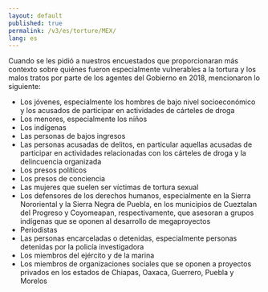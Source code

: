 ```yaml
---
layout: default
published: true
permalink: /v3/es/torture/MEX/
lang: es
---
```


Cuando se les pidió a nuestros encuestados que proporcionaran más contexto sobre quiénes fueron especialmente vulnerables a la tortura y los malos tratos por parte de los agentes del Gobierno en 2018, mencionaron lo siguiente:
-	Los jóvenes, especialmente los hombres de bajo nivel socioeconómico y los acusados de participar en actividades de cárteles de droga
-	Los menores, especialmente los niños
-	Los indígenas
-	Las personas de bajos ingresos
-	Las personas acusadas de delitos, en particular aquellas acusadas de participar en actividades relacionadas con los cárteles de droga y la delincuencia organizada
-	Los presos políticos
-	Los presos de conciencia
-	Las mujeres que suelen ser víctimas de tortura sexual
-	Los defensores de los derechos humanos, especialmente en la Sierra Nororiental y la Sierra Negra de Puebla, en los municipios de Cueztalan del Progreso y Coyomeapan, respectivamente, que asesoran a grupos indígenas que se oponen al desarrollo de megaproyectos
-	Periodistas
-	Las personas encarceladas o detenidas, especialmente personas detenidas por la policía investigadora
-	Los miembros del ejército y de la marina
-	Los miembros de organizaciones sociales que se oponen a proyectos privados en los estados de Chiapas, Oaxaca, Guerrero, Puebla y Morelos


